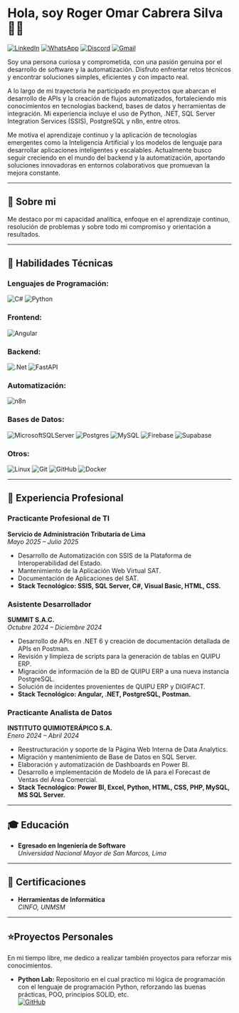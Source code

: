 # Hola, soy Roger Omar Cabrera Silva 👨‍💻
[![LinkedIn](https://img.shields.io/badge/linkedin-%230077B5.svg?style=for-the-badge&logo=linkedin&logoColor=white)](https://www.linkedin.com/in/roger-omar-cabrera-silva/)
[![WhatsApp](https://img.shields.io/badge/WhatsApp-25D366?style=for-the-badge&logo=whatsapp&logoColor=white)](https://api.whatsapp.com/send/?phone=51944121294&text&type=phone_number&app_absent=0)
[![Discord](https://img.shields.io/badge/Discord-%235865F2.svg?style=for-the-badge&logo=discord&logoColor=white)](http://discordapp.com/users/841773284394926081)
[![Gmail](https://img.shields.io/badge/Gmail-EA4335.svg?style=for-the-badge&logo=Gmail&logoColor=white)](mailto:rogercs1704@gmail.com)

Soy una persona curiosa y comprometida, con una pasión genuina por el desarrollo de software y la automatización. Disfruto enfrentar retos técnicos y encontrar soluciones simples, eficientes y con impacto real.

A lo largo de mi trayectoria he participado en proyectos que abarcan el desarrollo de APIs y la creación de flujos automatizados, fortaleciendo mis conocimientos en tecnologías backend, bases de datos y herramientas de integración. Mi experiencia incluye el uso de Python, .NET, SQL Server Integration Services (SSIS), PostgreSQL y n8n, entre otros.

Me motiva el aprendizaje continuo y la aplicación de tecnologías emergentes como la Inteligencia Artificial y los modelos de lenguaje para desarrollar aplicaciones inteligentes y escalables. Actualmente busco seguir creciendo en el mundo del backend y la automatización, aportando soluciones innovadoras en entornos colaborativos que promuevan la mejora constante.

---

## 🚀 Sobre mi

Me destaco por mi capacidad analítica, enfoque en el aprendizaje continuo, resolución de problemas y sobre todo mi compromiso y orientación a resultados.

---

## 🔧 Habilidades Técnicas

### **Lenguajes de Programación:**
![C#](https://img.shields.io/badge/c%23-%23239120.svg?style=for-the-badge&logo=csharp&logoColor=white)
![Python](https://img.shields.io/badge/python-3670A0?style=for-the-badge&logo=python&logoColor=ffdd54)


### **Frontend:**
![Angular](https://img.shields.io/badge/angular-%23DD0031.svg?style=for-the-badge&logo=angular&logoColor=white)

### **Backend:**
![.Net](https://img.shields.io/badge/.NET-512BD4.svg?style=for-the-badge&logo=dotnet&logoColor=white)
![FastAPI](https://img.shields.io/badge/FastAPI-005571?style=for-the-badge&logo=fastapi)

### **Automatización:**
![n8n](https://img.shields.io/badge/n8n-EA4B71.svg?style=for-the-badge&logo=n8n&logoColor=white)

### **Bases de Datos:**
![MicrosoftSQLServer](https://img.shields.io/badge/Microsoft%20SQL%20Server-CC2927?style=for-the-badge&logo=microsoft%20sql%20server&logoColor=white)
![Postgres](https://img.shields.io/badge/postgres-%23316192.svg?style=for-the-badge&logo=postgresql&logoColor=white)
![MySQL](https://img.shields.io/badge/mysql-4479A1.svg?style=for-the-badge&logo=mysql&logoColor=white)
![Firebase](https://img.shields.io/badge/firebase-%23039BE5.svg?style=for-the-badge&logo=firebase)
![Supabase](https://img.shields.io/badge/Supabase-3FCF8E.svg?style=for-the-badge&logo=Supabase&logoColor=white)

### **Otros:**
![Linux](https://img.shields.io/badge/Linux-FCC624?style=for-the-badge&logo=linux&logoColor=black)
![Git](https://img.shields.io/badge/git-%23F05033.svg?style=for-the-badge&logo=git&logoColor=white)
![GitHub](https://img.shields.io/badge/github-%23121011.svg?style=for-the-badge&logo=github&logoColor=white)
![Docker](https://img.shields.io/badge/docker-%230db7ed.svg?style=for-the-badge&logo=docker&logoColor=white)

---

## 💼 Experiencia Profesional

### **Practicante Profesional de TI**  
**Servicio de Administración Tributaria de Lima**  
*Mayo 2025 – Julio 2025*
- Desarrollo de Automatización con SSIS de la Plataforma de Interoperabilidad del Estado.
- Mantenimiento de la Aplicación Web Virtual SAT.
- Documentación de Aplicaciones del SAT.
- **Stack Tecnológico: SSIS, SQL Server, C#, Visual Basic, HTML, CSS.**

### **Asistente Desarrollador**  
**SUMMIT S.A.C.**  
*Octubre 2024 – Diciembre 2024*  
- Desarrollo de APIs en .NET 6 y creación de documentación detallada de APIs en Postman.
- Revisión y limpieza de scripts para la generación de tablas en QUIPU ERP.
- Migración de información de la BD de QUIPU ERP a una nueva instancia PostgreSQL.
- Solución de incidentes provenientes de QUIPU ERP y DIGIFACT.
- **Stack Tecnológico: Angular, .NET, PostgreSQL, Postman.**

### **Practicante Analista de Datos**  
**INSTITUTO QUIMIOTERÁPICO S.A.**  
*Enero 2024 – Abril 2024*
- Reestructuración y soporte de la Página Web Interna de Data Analytics.
- Migración y mantenimiento de Base de Datos en SQL Server.
- Elaboración y automatización de Dashboards en Power BI.
- Desarrollo e implementación de Modelo de IA para el Forecast de Ventas del Área Comercial.
- **Stack Tecnológico: Power BI, Excel, Python, HTML, CSS, PHP, MySQL, MS SQL Server.**

---

## 🎓 Educación

- **Egresado en Ingeniería de Software**  
  *Universidad Nacional Mayor de San Marcos, Lima*  

---

## 🥇 Certificaciones

- **Herramientas de Informática**  
  *CINFO, UNMSM*  

---

## ⭐Proyectos Personales

En mi tiempo libre, me dedico a realizar también proyectos para reforzar mis conocimientos.
- **Python Lab:** Repositorio en el cual practico mi lógica de programación con el lenguaje de programación Python, reforzando las buenas prácticas, POO, principios SOLID, etc.  
[![GitHub](https://img.shields.io/badge/github-%23121011.svg?style=for-the-badge&logo=github&logoColor=white)](https://github.com/ROCS17/python-lab)
